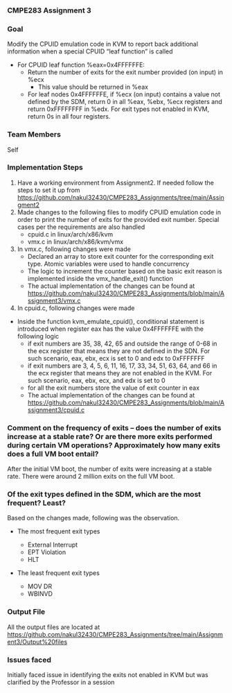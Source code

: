 ### **CMPE283 Assignment 3**

### **Goal**

Modify the CPUID emulation code in KVM to report back additional information when a special CPUID “leaf function” is called
- For CPUID leaf function %eax=0x4FFFFFFE:
    - Return the number of exits for the exit number provided (on input) in %ecx
        - This value should be returned in %eax
    - For leaf nodes 0x4FFFFFFE, if %ecx (on input) contains a value not defined by the SDM, return 0 in all %eax, %ebx, %ecx registers and return 0xFFFFFFFF in %edx. For exit types not enabled in KVM, return 0s in all four registers.

### **Team Members**

Self

### **Implementation Steps**

1. Have a working environment from Assignment2. If needed follow the steps to set it up from https://github.com/nakul32430/CMPE283_Assignments/tree/main/Assingment2
2. Made changes to the following files to modify CPUID emulation code in order to print the number of exits for the provided exit number. Special cases per the requirements are also handled
    - cpuid.c in linux/arch/x86/kvm
    - vmx.c in linux/arch/x86/kvm/vmx
3. In vmx.c, following changes were made
    - Declared an array to store exit counter for the corresponding exit type. Atomic variables were used to handle concurrency
    - The logic to increment the counter based on the basic exit reason is implemented inside the vmx_handle_exit() function
    - The actual implementation of the changes can be found at https://github.com/nakul32430/CMPE283_Assignments/blob/main/Assignment3/vmx.c
4. In cpuid.c, following changes were made
- Inside the function kvm_emulate_cpuid(), conditional statement is introduced when register eax has the value 0x4FFFFFFE with the following logic
    - if exit numbers are 35, 38, 42, 65 and outside the range of 0-68 in the ecx register that means they are not defined in the SDN. For such scenario, eax, ebx, ecx is set to 0 and edx to 0xFFFFFFF
    - if exit numbers are 3, 4, 5, 6, 11, 16, 17, 33, 34, 51, 63, 64, and 66 in the ecx register that means they are not enabled in the KVM. For such scenario, eax, ebx, ecx, and edx is set to 0
    - for all the exit numbers store the value of exit counter in eax
    - The actual implementation of the changes can be found at https://github.com/nakul32430/CMPE283_Assignments/blob/main/Assignment3/cpuid.c

### **Comment on the frequency of exits – does the number of exits increase at a stable rate? Or are there more exits performed during certain VM operations? Approximately how many exits does a full VM boot entail?**

After the initial VM boot, the number of exits were increasing at a stable rate. There were around 2 million exits on the full VM boot.

### **Of the exit types defined in the SDM, which are the most frequent? Least?**

Based on the changes made, following was the observation.

- The most frequent exit types
    - External Interrupt
    - EPT Violation
    - HLT

- The least frequent exit types
    - MOV DR
    - WBINVD

### **Output File**

All the output files are located at https://github.com/nakul32430/CMPE283_Assignments/tree/main/Assignment3/Output%20files

### **Issues faced**

Initially faced issue in identifying the exits not enabled in KVM but was clarified by the Professor in a session

